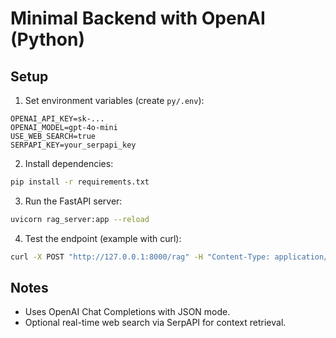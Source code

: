 # Minimal Backend with OpenAI (Python)

## Setup

1. Set environment variables (create `py/.env`):

```
OPENAI_API_KEY=sk-...
OPENAI_MODEL=gpt-4o-mini
USE_WEB_SEARCH=true
SERPAPI_KEY=your_serpapi_key
```

2. Install dependencies:

```bash
pip install -r requirements.txt
```

3. Run the FastAPI server:

```bash
uvicorn rag_server:app --reload
```

4. Test the endpoint (example with curl):

```bash
curl -X POST "http://127.0.0.1:8000/rag" -H "Content-Type: application/json" -d '{"query": "What is RAG?", "context": []}'
```

## Notes
- Uses OpenAI Chat Completions with JSON mode.
- Optional real-time web search via SerpAPI for context retrieval.